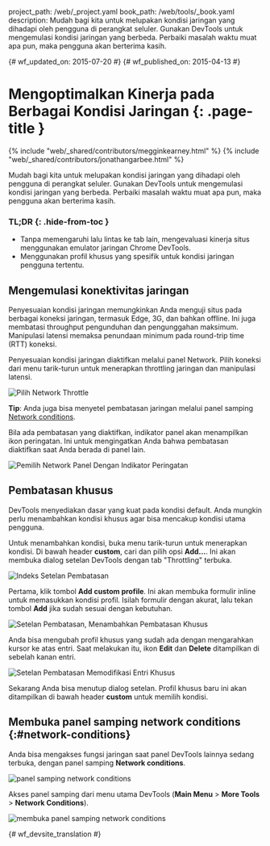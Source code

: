 project_path: /web/_project.yaml
book_path: /web/tools/_book.yaml
description: Mudah bagi kita untuk melupakan kondisi jaringan yang dihadapi oleh pengguna di perangkat seluler. Gunakan DevTools untuk mengemulasi kondisi jaringan yang berbeda. Perbaiki masalah waktu muat apa pun, maka pengguna akan berterima kasih.

{# wf_updated_on: 2015-07-20 #}
{# wf_published_on: 2015-04-13 #}

# Mengoptimalkan Kinerja pada Berbagai Kondisi Jaringan {: .page-title }

{% include "web/_shared/contributors/megginkearney.html" %}
{% include "web/_shared/contributors/jonathangarbee.html" %}

Mudah bagi kita untuk melupakan kondisi jaringan yang dihadapi oleh pengguna di perangkat seluler. Gunakan DevTools untuk mengemulasi kondisi jaringan yang berbeda. Perbaiki masalah waktu muat apa pun, maka pengguna akan berterima kasih.


### TL;DR {: .hide-from-toc }
- Tanpa memengaruhi lalu lintas ke tab lain, mengevaluasi kinerja situs menggunakan emulator jaringan Chrome DevTools.
- Menggunakan profil khusus yang spesifik untuk kondisi jaringan pengguna tertentu.


## Mengemulasi konektivitas jaringan

Penyesuaian kondisi jaringan memungkinkan Anda menguji situs pada berbagai koneksi jaringan, termasuk Edge, 3G, dan bahkan offline.
Ini juga membatasi throughput pengunduhan dan pengunggahan maksimum.
Manipulasi latensi memaksa penundaan minimum pada round-trip time (RTT) koneksi.

Penyesuaian kondisi jaringan diaktifkan melalui panel Network.
Pilih koneksi dari menu tarik-turun untuk menerapkan throttling jaringan dan manipulasi latensi.

![Pilih Network Throttle](imgs/throttle-selection.png)

**Tip**: Anda juga bisa menyetel pembatasan jaringan melalui panel samping 
[Network conditions](#network-conditions).

Bila ada pembatasan yang diaktifkan, indikator panel akan menampilkan ikon peringatan.
Ini untuk mengingatkan Anda bahwa pembatasan diaktifkan saat Anda berada di panel lain.

![Pemilih Network Panel Dengan Indikator Peringatan](imgs/throttling-enabled.png)

## Pembatasan khusus

DevTools menyediakan dasar yang kuat pada kondisi default.
Anda mungkin perlu menambahkan kondisi khusus agar bisa mencakup kondisi utama pengguna.

Untuk menambahkan kondisi, buka menu tarik-turun untuk menerapkan kondisi.
Di bawah header **custom**, cari dan pilih opsi **Add...**.
Ini akan membuka dialog setelan DevTools dengan tab "Throttling" terbuka.

![Indeks Setelan Pembatasan](imgs/throttle-index.png)

Pertama, klik tombol **Add custom profile**.
Ini akan membuka formulir inline untuk memasukkan kondisi profil.
Isilah formulir dengan akurat, lalu tekan tombol **Add** jika sudah sesuai dengan kebutuhan.

![Setelan Pembatasan, Menambahkan Pembatasan Khusus](imgs/add-custom-throttle.png)

Anda bisa mengubah profil khusus yang sudah ada dengan mengarahkan kursor ke atas entri.
Saat melakukan itu, ikon **Edit** dan **Delete** ditampilkan di sebelah kanan entri.

![Setelan Pembatasan Memodifikasi Entri Khusus](imgs/hover-to-modify-custom-throttle.png)

Sekarang Anda bisa menutup dialog setelan.
Profil khusus baru ini akan ditampilkan di bawah header **custom** untuk memilih kondisi.

## Membuka panel samping network conditions {:#network-conditions}

Anda bisa mengakses fungsi jaringan saat panel DevTools lainnya sedang terbuka, dengan
panel samping **Network conditions**. 

![panel samping network conditions](imgs/network-drawer.png)

Akses panel samping dari menu utama DevTools (**Main Menu** > **More Tools** >
**Network Conditions**).

![membuka panel samping network conditions](imgs/open-network-drawer.png)


{# wf_devsite_translation #}

